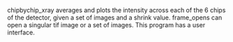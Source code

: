 chipbychip_xray averages and plots the intensity across each of the 6 chips of the detector, given a set of images and a shrink value.
frame_opens can open a singular tif image or a set of images. This program has a user interface.
